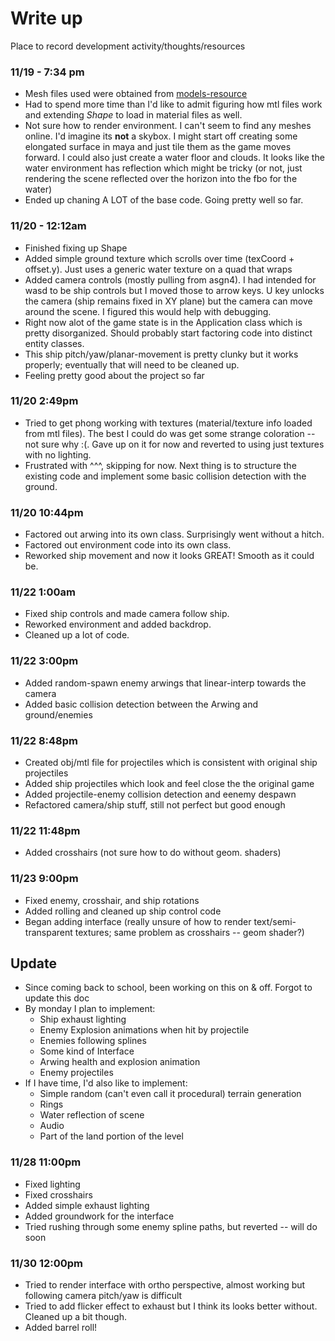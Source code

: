 # Write up
Place to record development activity/thoughts/resources

### 11/19 - 7:34 pm
* Mesh files used were obtained from [models-resource](https://www.models-resource.com/nintendo_64/starfox64/)
* Had to spend more time than I'd like to admit figuring how mtl files work and extending *Shape* to load in material files as well.
* Not sure how to render environment. I can't seem to find any meshes online. I'd imagine its **not** a skybox. I might start off creating some elongated surface in maya and just tile them as the game moves forward. I could also just create a water floor and clouds. It looks like the water environment has reflection which might be tricky (or not, just rendering the scene reflected over the horizon into the fbo for the water)
* Ended up chaning A LOT of the base code. Going pretty well so far.

### 11/20 - 12:12am
* Finished fixing up Shape
* Added simple ground texture which scrolls over time (texCoord + offset.y). Just uses a generic water texture on a quad that wraps
* Added camera controls (mostly pulling from asgn4). I had intended for wasd to be ship controls but I moved those to arrow keys. U key unlocks the camera (ship remains fixed in XY plane) but the camera can move around the scene. I figured this would help with debugging.
* Right now alot of the game state is in the Application class which is pretty disorganized. Should probably start factoring code into distinct entity classes.
* This ship pitch/yaw/planar-movement is pretty clunky but it works properly; eventually that will need to be cleaned up.
* Feeling pretty good about the project so far


### 11/20 2:49pm
* Tried to get phong working with textures (material/texture info loaded from mtl files). The best I could do was get some strange coloration -- not sure why :(. Gave up on it for now and reverted to using just textures with no lighting.
* Frustrated with ^^^, skipping for now. Next thing is to structure the existing code and implement some basic collision detection with the ground.

### 11/20 10:44pm
* Factored out arwing into its own class. Surprisingly went without a hitch.
* Factored out environment code into its own class.
* Reworked ship movement and now it looks GREAT! Smooth as it could be.


### 11/22 1:00am
* Fixed ship controls and made camera follow ship.
* Reworked environment and added backdrop.
* Cleaned up a lot of code.

### 11/22 3:00pm
* Added random-spawn enemy arwings that linear-interp towards the camera
* Added basic collision detection between the Arwing and ground/enemies

### 11/22 8:48pm
* Created obj/mtl file for projectiles which is consistent with original ship projectiles
* Added ship projectiles which look and feel close the the original game
* Added projectile-enemy collision detection and eenemy despawn
* Refactored camera/ship stuff, still not perfect but good enough

### 11/22 11:48pm
* Added crosshairs (not sure how to do without geom. shaders)

### 11/23 9:00pm
* Fixed enemy, crosshair, and ship rotations
* Added rolling and cleaned up ship control code
* Began adding interface (really unsure of how to render text/semi-transparent textures; same problem as crosshairs -- geom shader?)


## Update
* Since coming back to school, been working on this on & off. Forgot to update this doc
* By monday I plan to implement:
  * Ship exhaust lighting
  * Enemy Explosion animations when hit by projectile
  * Enemies following splines
  * Some kind of Interface
  * Arwing health and explosion animation
  * Enemy projectiles
* If I have time, I'd also like to implement:
  * Simple random (can't even call it procedural) terrain generation
  * Rings
  * Water reflection of scene
  * Audio
  * Part of the land portion of the level


### 11/28 11:00pm
* Fixed lighting
* Fixed crosshairs
* Added simple exhaust lighting
* Added groundwork for the interface
* Tried rushing through some enemy spline paths, but reverted -- will do soon


### 11/30 12:00pm
* Tried to render interface with ortho perspective, almost working but following camera pitch/yaw is difficult
* Tried to add flicker effect to exhaust but I think its looks better without. Cleaned up a bit though.
* Added barrel roll!

